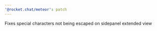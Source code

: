 ```yaml
---
'@rocket.chat/meteor': patch
---
```


Fixes special characters not being escaped on sidepanel extended view
